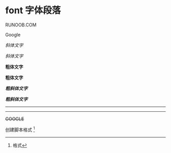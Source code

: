 # font 字体段落

RUNOOB.COM

[^markDown]: 格式

Google

*斜体文字*

_斜体文字_

**粗体文字**

 __粗体文字__

***粗斜体文字***

___粗斜体文字___

***

*****

~~GOOGLE~~

创建脚本格式 [^markDown]









